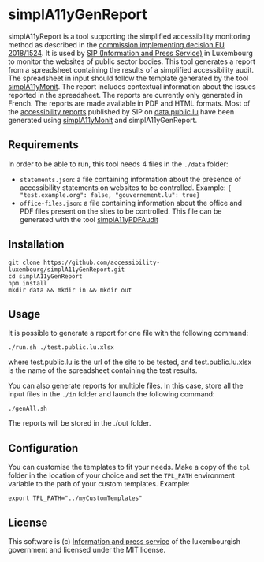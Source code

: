 # simplA11yGenReport

simplA11yReport is a tool supporting the simplified accessibility monitoring method as described in the [commission implementing decision EU 2018/1524](https://eur-lex.europa.eu/legal-content/EN/TXT/HTML/?uri=CELEX:32018D1524&from=EN). It is used by [SIP (Information and Press Service)](https://sip.gouvernement.lu/en.html) in Luxembourg to monitor the websites of public sector bodies.
This tool generates a report from a spreadsheet containing the results of a simplified accessibility audit. The spreadsheet in input should follow the template generated by the tool [simplA11yMonit](https://github.com/accessibility-luxembourg/simplA11yMonit). The report includes contextual information about the issues reported in the spreadsheet.
The reports are currently only generated in French. The reports are made available in PDF and HTML formats.
Most of the [accessibility reports](https://data.public.lu/fr/datasets/audits-simplifies-de-laccessibilite-numerique-2020-2021/) published by SIP on [data.public.lu](https://data.public.lu) have been generated using [simplA11yMonit](https://github.com/accessibility-luxembourg/simplA11yMonit) and simplA11yGenReport.

## Requirements

In order to be able to run, this tool needs 4 files in the `./data` folder:
- `statements.json`: a file containing information about the presence of accessibility statements on websites to be controlled. Example: `{ "test.example.org": false, "gouvernement.lu": true}`
- `office-files.json`: a file containing information about the office and PDF files present on the sites to be controlled. This file can be generated with the tool [simplA11yPDFAudit](https://github.com/accessibility-luxembourg/simplA11yPDFAudit)

## Installation

```
git clone https://github.com/accessibility-luxembourg/simplA11yGenReport.git
cd simplA11yGenReport
npm install
mkdir data && mkdir in && mkdir out
```

## Usage
It is possible to generate a report for one file with the following command:

```
./run.sh ./test.public.lu.xlsx
```
where test.public.lu is the url of the site to be tested, and test.public.lu.xlsx is the name of the spreadsheet containing the test results.

You can also generate reports for multiple files. In this case, store all the input files in the `./in` folder and launch the following command:

```
./genAll.sh
```
The reports will be stored in the ./out folder.

## Configuration
You can customise the templates to fit your needs.
Make a copy of the `tpl` folder in the location of your choice and set the `TPL_PATH` environment variable to the path of your custom templates.
Example: 

```
export TPL_PATH="../myCustomTemplates"
```

## License
This software is (c) [Information and press service](https://sip.gouvernement.lu/en.html) of the luxembourgish government and licensed under the MIT license.
